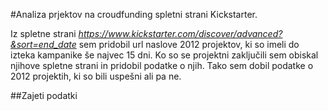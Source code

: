 #Analiza prjektov na croudfunding spletni strani Kickstarter.

Iz spletne strani *https://www.kickstarter.com/discover/advanced?&sort=end_date* sem pridobil url naslove 2012 projektov, ki so imeli do izteka kampanike še najvec 15 dni. Ko so se projektni zaključili sem obiskal njihove spletne strani in pridobil podatke o njih. Tako sem dobil podatke o 2012 projektih, ki so bili uspešni ali pa ne.

##Zajeti podatki